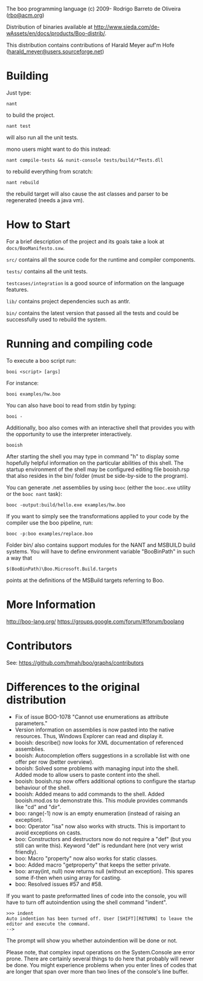 The boo programming language (c) 2009- Rodrigo Barreto de Oliveira (rbo@acm.org)

Distribution of binaries available at
http://www.sieda.com/de-wAssets/en/docs/products/Boo-distrib/.

This distribution contains contributions of Harald Meyer auf'm Hofe (harald_meyer@users.sourceforge.net)

Building
========

Just type:
	
	nant
	
to build the project.

	nant test
	
will also run all the unit tests.

mono users might want to do this instead:

	nant compile-tests && nunit-console tests/build/*Tests.dll	

to rebuild everything from scratch:

	nant rebuild
	
the rebuild target will also cause the ast classes and parser
to be regenerated (needs a java vm).

How to Start
============

For a brief description of the project and its goals
take a look at `docs/BooManifesto.sxw`.

`src/` contains all the source code for the runtime and
compiler components.

`tests/` contains all the unit tests.

`testcases/integration` is a good source of information
on the language features.

`lib/` contains project dependencies such as antlr.

`bin/` contains the latest version that passed all the tests
and could be successfully used to rebuild the system.

Running and compiling code
==========================

To execute a boo script run:

	booi <script> [args]
	
For instance:

	booi examples/hw.boo	
	
You can also have booi to read from stdin by typing:

	booi -
	
Additionally, boo also comes with an interactive shell that
provides you with the opportunity to use the interpreter
interactively.

	booish
	
After starting the shell you may type in command "h" to
display some hopefully helpful information on the
particular abilities of this shell. The startup environment
of the shell may be configured editing file booish.rsp that
also resides in the bin/ folder (must be side-by-side to
the program).

You can generate .net assemblies by using `booc` (either
the `booc.exe` utility or the `booc nant` task):

	booc -output:build/hello.exe examples/hw.boo	
	
If you want to simply see the transformations applied to
your code by the compiler use the boo pipeline, run:

	booc -p:boo examples/replace.boo	
	
Folder bin/ also contains support modules for the NANT and
MSBUILD build systems. You will have to define environment
variable "BooBinPath" in such a way that

	$(BooBinPath)\Boo.Microsoft.Build.targets
	
points at the definitions of the MSBuild targets referring to
Boo.


More Information
================

http://boo-lang.org/ https://groups.google.com/forum/#!forum/boolang

Contributors
============

See: https://github.com/hmah/boo/graphs/contributors

Differences to the original distribution
=======================================


- Fix of issue BOO-1078 "Cannot use enumerations as attribute parameters."
- Version information on assemblies is now pasted into the native resources. Thus, Windows Explorer can read and display it.
- booish: describe() now looks for XML documentation of referenced assemblies.
- booish: Autocompletion offers suggestions in a scrollable list with one offer per row (better overview).
- booish: Solved some problems with managing input into the shell. Added mode to allow users to paste content into the shell.
- booish: booish.rsp now offers additional options to configure the startup behaviour of the shell.
- booish: Added means to add commands to the shell. Added booish.mod.os to demonstrate this. This module provides commands like "cd" and "dir".
- boo: range(-1) now is an empty enumeration (instead of raising an exception).
- boo: Operator "isa" now also works with structs. This is important to avoid exceptions on casts.
- boo: Constructors and destructors now do not require a "def" (but you still can write this). Keyword "def" is redundant here (not very wrist friendly).
- boo: Macro "property" now also works for static classes.
- boo: Added macro "getproperty" that keeps the setter private.
- boo: array(int, null) now returns null (without an exception). This spares some if-then when using array for casting.
- boo: Resolved issues #57 and #58.

If you want to paste preformatted lines of code into the console, you will have to turn
off autoindention using the shell command "indent".

	>>> indent
	Auto indention has been turned off. User [SHIFT][RETURN] to leave the editor and execute the command.
	-->

The prompt will show you whether autoindention will be done or not.

Please note, that complex input operations on the System.Console are error prone. There
are certainly several things to do here that probably will never be done. You might
experience problems when you enter lines of codes that are longer that span over more
than two lines of the console's line buffer.
